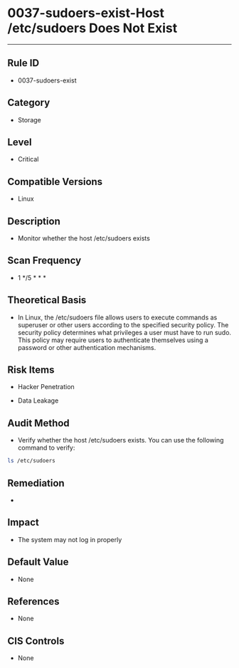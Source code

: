 # 0037-sudoers-exist-Host /etc/sudoers Does Not Exist
---

## Rule ID

- 0037-sudoers-exist


## Category

- Storage


## Level

- Critical


## Compatible Versions


- Linux




## Description


- Monitor whether the host /etc/sudoers exists



## Scan Frequency
- 1 */5 * * *

## Theoretical Basis


- In Linux, the /etc/sudoers file allows users to execute commands as superuser or other users according to the specified security policy. The security policy determines what privileges a user must have to run sudo. This policy may require users to authenticate themselves using a password or other authentication mechanisms.



## Risk Items


- Hacker Penetration

- Data Leakage



## Audit Method
- Verify whether the host /etc/sudoers exists. You can use the following command to verify:

```bash
ls /etc/sudoers
```



## Remediation
- 


## Impact


- The system may not log in properly




## Default Value


- None




## References


- None



## CIS Controls


- None
